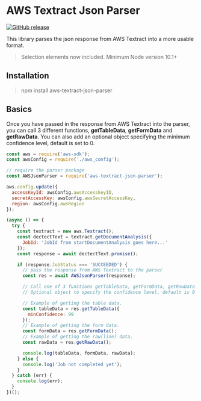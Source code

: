 # AWS Textract Json Parser
[![GitHub release](https://img.shields.io/github/release/Naereen/StrapDown.js.svg)](https://GitHub.com/Naereen/StrapDown.js/releases/)

This library parses the json response from AWS Textract into a more usable format.

> Selection elements now included.
> Minimum Node version 10.1+

## Installation

> npm install aws-textract-json-parser

## Basics

Once you have passed in the response from AWS Textract into the parser, you can call 3 different functions, **getTableData**, **getFormData** and **getRawData**. You can also add an optional object specifying the minimum confidence level, default is set to 0.

```javascript
const aws = require('aws-sdk');
const awsConfig = require('./aws_config');

// require the parser package
const AWSJsonParser = require('aws-textract-json-parser');

aws.config.update({
  accessKeyId: awsConfig.awsAccesskeyID,
  secretAccessKey: awsConfig.awsSecretAccessKey,
  region: awsConfig.awsRegion
});

(async () => {
  try {
    const textract = new aws.Textract();
    const dectectText = textract.getDocumentAnalysis({
      JobId: 'JobId from startDocumentAnalysis goes here...'
    });
    const response = await dectectText.promise();

    if (response.JobStatus === 'SUCCEEDED') {
      // pass the response from AWS Textract to the parser
      const res = await AWSJsonParser(response);

      // Call one of 3 functions getTableData, getFormData, getRawData
      // Optional object to specify the confidence level, default is 0

      // Example of getting the table data.
      const tableData = res.getTableData({
        minConfidence: 99
      });
      // Example of getting the form data.
      const formData = res.getFormData();
      // Example of getting the raw(line) data.
      const rawData = res.getRawData();

      console.log(tableData, formData, rawData);
    } else {
      console.log('Job not completed yet');
    }
  } catch (err) {
    console.log(err);
  }
})();
```
